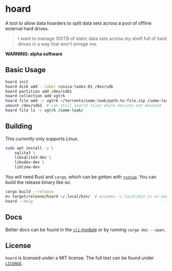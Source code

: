 # hoard

A tool to allow data hoarders to split data sets across a pool of offline external hard drives.

> I want to manage 100TB of static data sets across my shelf full of hard drives in a way that won't enrage me.

**WARNING: alpha software**

## Basic Usage

```bash
hoard init
hoard disk add --label russia-leaks-01 /dev/sdb
hoard partition add /dev/sdb1
hoard collection add vgtrk
hoard file add -c vgtrk ~/torrents/some-leak/path-to-file.zip /some-leak/path-to-file.zip
umount /dev/sdb1  # can still search files while devices not mounted
hoard file ls -c vgtrk /some-leak/
```

## Building

This currently only supports Linux.

```bash
sudo apt install -y \
    sqlite3 \
    libsqlite3-dev \
    libudev-dev \
    liblzma-dev
```

You will need Rust and `cargo`, which can be gotten with [`rustup`](https://rustup.rs/).
You can build the release binary like so:

```bash
cargo build --release
mv target/release/hoard ~/.local/bin/  # assumes ~/.local/bin is on your $PATH
hoard --help
```

## Docs

Better docs can be found in the [`cli` module](./src/cli.rs) or by running `cargo doc --open`.

## License

`hoard` is licensed under a MIT license.
The full text can be found under [`LICENSE`](./LICENSE).
